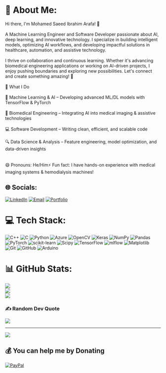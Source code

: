 # 💫 About Me:
Hi there, I'm Mohamed Saeed Ibrahim Arafa! 👋<br><br>A Machine Learning Engineer and Software Developer passionate about AI, deep learning, and innovative technology. I specialize in building intelligent models, optimizing AI workflows, and developing impactful solutions in healthcare, automation, and assistive technology.<br><br>I thrive on collaboration and continuous learning. Whether it's advancing biomedical engineering applications or working on AI-driven projects, I enjoy pushing boundaries and exploring new possibilities. Let's connect and create something amazing! 🚀<br><br>🌟 What I Do<br><br>🔬 Machine Learning & AI – Developing advanced ML/DL models with TensorFlow & PyTorch<br><br>🏥 Biomedical Engineering – Integrating AI into medical imaging & assistive technologies<br><br>💻 Software Development – Writing clean, efficient, and scalable code<br><br>🔍 Data Science & Analysis – Feature engineering, model optimization, and data-driven insights<br><br><br>😄 Pronouns: He/Him⚡ Fun fact: I have hands-on experience with medical imaging systems & hemodialysis machines!<br>


## 🌐 Socials:
[![LinkedIn](https://img.shields.io/badge/LinkedIn-%230077B5.svg?logo=linkedin&logoColor=white)](https://linkedin.com/in/mohamed-s-arafa-438450218) [![Email](https://img.shields.io/badge/Email-D14836?logo=gmail&logoColor=white)](mailto:mohamed2025arafa@gmail.com) [![Portfolio](https://img.shields.io/badge/Portfolio-Website-green)](https://mohamedarafa.my.canva.site/)


# 💻 Tech Stack:
![C++](https://img.shields.io/badge/c++-%2300599C.svg?style=for-the-badge&logo=c%2B%2B&logoColor=white) ![C](https://img.shields.io/badge/c-%2300599C.svg?style=for-the-badge&logo=c&logoColor=white) ![Python](https://img.shields.io/badge/python-3670A0?style=for-the-badge&logo=python&logoColor=ffdd54) ![Azure](https://img.shields.io/badge/azure-%230072C6.svg?style=for-the-badge&logo=microsoftazure&logoColor=white) ![OpenCV](https://img.shields.io/badge/opencv-%23white.svg?style=for-the-badge&logo=opencv&logoColor=white) ![Keras](https://img.shields.io/badge/Keras-%23D00000.svg?style=for-the-badge&logo=Keras&logoColor=white) ![NumPy](https://img.shields.io/badge/numpy-%23013243.svg?style=for-the-badge&logo=numpy&logoColor=white) ![Pandas](https://img.shields.io/badge/pandas-%23150458.svg?style=for-the-badge&logo=pandas&logoColor=white) ![PyTorch](https://img.shields.io/badge/PyTorch-%23EE4C2C.svg?style=for-the-badge&logo=PyTorch&logoColor=white) ![scikit-learn](https://img.shields.io/badge/scikit--learn-%23F7931E.svg?style=for-the-badge&logo=scikit-learn&logoColor=white) ![Scipy](https://img.shields.io/badge/SciPy-%230C55A5.svg?style=for-the-badge&logo=scipy&logoColor=%white) ![TensorFlow](https://img.shields.io/badge/TensorFlow-%23FF6F00.svg?style=for-the-badge&logo=TensorFlow&logoColor=white) ![mlflow](https://img.shields.io/badge/mlflow-%23d9ead3.svg?style=for-the-badge&logo=numpy&logoColor=blue) ![Matplotlib](https://img.shields.io/badge/Matplotlib-%23ffffff.svg?style=for-the-badge&logo=Matplotlib&logoColor=black) ![Git](https://img.shields.io/badge/git-%23F05033.svg?style=for-the-badge&logo=git&logoColor=white) ![GitHub](https://img.shields.io/badge/github-%23121011.svg?style=for-the-badge&logo=github&logoColor=white) ![Arduino](https://img.shields.io/badge/-Arduino-00979D?style=for-the-badge&logo=Arduino&logoColor=white)
# 📊 GitHub Stats:
![](https://github-readme-stats.vercel.app/api?username=MohamedArafa2&theme=dark&hide_border=false&include_all_commits=true&count_private=true)<br/>
![](https://nirzak-streak-stats.vercel.app/?user=MohamedArafa2&theme=dark&hide_border=false)<br/>
![](https://github-readme-stats.vercel.app/api/top-langs/?username=MohamedArafa2&theme=dark&hide_border=false&include_all_commits=true&count_private=true&layout=compact)

### ✍️ Random Dev Quote
![](https://quotes-github-readme.vercel.app/api?type=horizontal&theme=radical)

---
[![](https://visitcount.itsvg.in/api?id=MohamedArafa2&icon=0&color=0)](https://visitcount.itsvg.in)

  ## 💰 You can help me by Donating
  [![PayPal](https://img.shields.io/badge/PayPal-00457C?style=for-the-badge&logo=paypal&logoColor=white)](https://paypal.me/paypal.me/mohamedarafa0) 

  
<!-- Proudly created with GPRM ( https://gprm.itsvg.in ) -->
